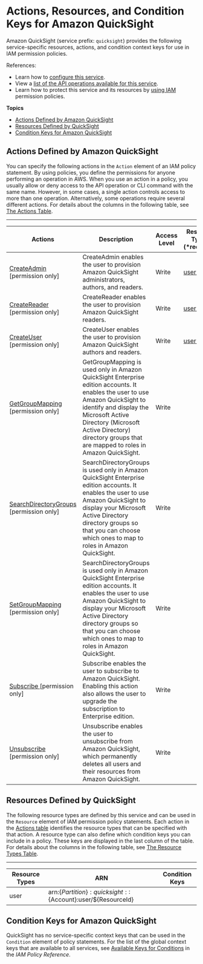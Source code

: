 # Actions, Resources, and Condition Keys for Amazon QuickSight<a name="list_amazonquicksight"></a>

Amazon QuickSight \(service prefix: `quicksight`\) provides the following service\-specific resources, actions, and condition context keys for use in IAM permission policies\.

References:
+ Learn how to [configure this service](https://docs.aws.amazon.com/quicksight/latest/user/)\.
+ View a [list of the API operations available for this service](https://docs.aws.amazon.com/quicksight/latest/user/)\.
+ Learn how to protect this service and its resources by [using IAM](https://docs.aws.amazon.com/quicksight/latest/user/working-with-iam.html) permission policies\.

**Topics**
+ [Actions Defined by Amazon QuickSight](#amazonquicksight-actions-as-permissions)
+ [Resources Defined by QuickSight](#amazonquicksight-resources-for-iam-policies)
+ [Condition Keys for Amazon QuickSight](#amazonquicksight-policy-keys)

## Actions Defined by Amazon QuickSight<a name="amazonquicksight-actions-as-permissions"></a>

You can specify the following actions in the `Action` element of an IAM policy statement\. By using policies, you define the permissions for anyone performing an operation in AWS\. When you use an action in a policy, you usually allow or deny access to the API operation or CLI command with the same name\. However, in some cases, a single action controls access to more than one operation\. Alternatively, some operations require several different actions\. For details about the columns in the following table, see [The Actions Table](reference_policies_actions-resources-contextkeys.md#actions_table)\.


****  

| Actions | Description | Access Level | Resource Types \(\*required\) | Condition Keys | Dependent Actions | 
| --- | --- | --- | --- | --- | --- | 
|   [ CreateAdmin ](https://docs.aws.amazon.com/quicksight/latest/user/iam-actions.html) \[permission only\] | CreateAdmin enables the user to provision Amazon QuickSight administrators, authors, and readers\. | Write |   [ user\* ](#amazonquicksight-user)   |  |  | 
|   [ CreateReader ](https://docs.aws.amazon.com/quicksight/latest/user/iam-actions.html) \[permission only\] | CreateReader enables the user to provision Amazon QuickSight readers\. | Write |   [ user\* ](#amazonquicksight-user)   |  |  | 
|   [ CreateUser ](https://docs.aws.amazon.com/quicksight/latest/user/iam-actions.html) \[permission only\] | CreateUser enables the user to provision Amazon QuickSight authors and readers\. | Write |   [ user\* ](#amazonquicksight-user)   |  |  | 
|   [ GetGroupMapping ](https://docs.aws.amazon.com/quicksight/latest/user/iam-actions.html) \[permission only\] | GetGroupMapping is used only in Amazon QuickSight Enterprise edition accounts\. It enables the user to use Amazon QuickSight to identify and display the Microsoft Active Directory \(Microsoft Active Directory\) directory groups that are mapped to roles in Amazon QuickSight\. | Write |  |  |  | 
|   [ SearchDirectoryGroups ](https://docs.aws.amazon.com/quicksight/latest/user/iam-actions.html) \[permission only\] | SearchDirectoryGroups is used only in Amazon QuickSight Enterprise edition accounts\. It enables the user to use Amazon QuickSight to display your Microsoft Active Directory directory groups so that you can choose which ones to map to roles in Amazon QuickSight\. | Write |  |  |  | 
|   [ SetGroupMapping ](https://docs.aws.amazon.com/quicksight/latest/user/iam-actions.html) \[permission only\] | SearchDirectoryGroups is used only in Amazon QuickSight Enterprise edition accounts\. It enables the user to use Amazon QuickSight to display your Microsoft Active Directory directory groups so that you can choose which ones to map to roles in Amazon QuickSight\. | Write |  |  |  | 
|   [ Subscribe ](https://docs.aws.amazon.com/quicksight/latest/user/iam-actions.html) \[permission only\] | Subscribe enables the user to subscribe to Amazon QuickSight\. Enabling this action also allows the user to upgrade the subscription to Enterprise edition\. | Write |  |  |  | 
|   [ Unsubscribe ](https://docs.aws.amazon.com/quicksight/latest/user/iam-actions.html) \[permission only\] | Unsubscribe enables the user to unsubscribe from Amazon QuickSight, which permanently deletes all users and their resources from Amazon QuickSight\. | Write |  |  |  | 

## Resources Defined by QuickSight<a name="amazonquicksight-resources-for-iam-policies"></a>

The following resource types are defined by this service and can be used in the `Resource` element of IAM permission policy statements\. Each action in the [Actions table](#amazonquicksight-actions-as-permissions) identifies the resource types that can be specified with that action\. A resource type can also define which condition keys you can include in a policy\. These keys are displayed in the last column of the table\. For details about the columns in the following table, see [The Resource Types Table](reference_policies_actions-resources-contextkeys.md#resources_table)\.


****  

| Resource Types | ARN | Condition Keys | 
| --- | --- | --- | 
|   user  |  arn:$\{Partition\}:quicksight::$\{Account\}:user/$\{ResourceId\}  |  | 

## Condition Keys for Amazon QuickSight<a name="amazonquicksight-policy-keys"></a>

QuickSight has no service\-specific context keys that can be used in the `Condition` element of policy statements\. For the list of the global context keys that are available to all services, see [Available Keys for Conditions](reference_policies_condition-keys.html#AvailableKeys) in the *IAM Policy Reference*\.